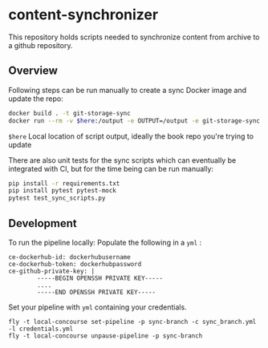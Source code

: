 # content-synchronizer
This repository holds scripts needed to synchronize content from archive to a github repository.

## Overview

Following steps can be run  manually to create a sync Docker image and update the repo:

```sh
docker build . -t git-storage-sync
docker run --rm -v $here:/output -e OUTPUT=/output -e git-storage-sync
```
`$here` Local location of script output, ideally the book repo you're trying to update

There are also unit tests for the sync scripts which can eventually be integrated with CI, but for the time being can be run manually:

```sh
pip install -r requirements.txt
pip install pytest pytest-mock
pytest test_sync_scripts.py
```
## Development

To run the pipeline locally:
Populate the following in a `yml` :
```
ce-dockerhub-id: dockerhubusername
ce-dockerhub-token: dockerhubpassword
ce-github-private-key: |
        -----BEGIN OPENSSH PRIVATE KEY-----
        ....
        -----END OPENSSH PRIVATE KEY-----
```

Set your pipeline with `yml` containing your credentials.
```
fly -t local-concourse set-pipeline -p sync-branch -c sync_branch.yml -l credentials.yml
fly -t local-concourse unpause-pipeline -p sync-branch
```